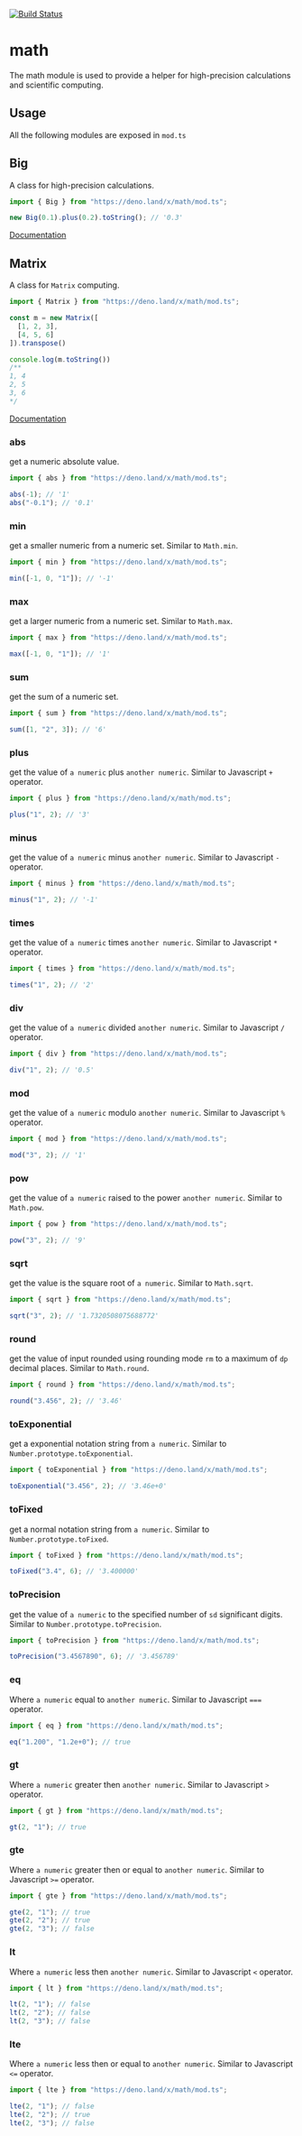 [![Build Status](https://travis-ci.com/axetroy/deno_math.svg?branch=master)](https://travis-ci.com/axetroy/deno_math)

# math

The math module is used to provide a helper for high-precision calculations and scientific computing.

## Usage

All the following modules are exposed in `mod.ts`

## Big

A class for high-precision calculations.

```ts
import { Big } from "https://deno.land/x/math/mod.ts";

new Big(0.1).plus(0.2).toString(); // '0.3'
```

[Documentation](big/README.md)

## Matrix

A class for `Matrix` computing.

```ts
import { Matrix } from "https://deno.land/x/math/mod.ts";

const m = new Matrix([
  [1, 2, 3],
  [4, 5, 6]
]).transpose()

console.log(m.toString())
/**
1, 4
2, 5
3, 6
*/
```

[Documentation](matrix/README.md)

### abs

get a numeric absolute value.

```ts
import { abs } from "https://deno.land/x/math/mod.ts";

abs(-1); // '1'
abs("-0.1"); // '0.1'
```

### min

get a smaller numeric from a numeric set. Similar to `Math.min`.

```ts
import { min } from "https://deno.land/x/math/mod.ts";

min([-1, 0, "1"]); // '-1'
```

### max

get a larger numeric from a numeric set. Similar to `Math.max`.

```ts
import { max } from "https://deno.land/x/math/mod.ts";

max([-1, 0, "1"]); // '1'
```

### sum

get the sum of a numeric set.

```ts
import { sum } from "https://deno.land/x/math/mod.ts";

sum([1, "2", 3]); // '6'
```

### plus

get the value of `a numeric` plus `another numeric`. Similar to Javascript `+` operator.

```ts
import { plus } from "https://deno.land/x/math/mod.ts";

plus("1", 2); // '3'
```

### minus

get the value of `a numeric` minus `another numeric`. Similar to Javascript `-` operator.

```ts
import { minus } from "https://deno.land/x/math/mod.ts";

minus("1", 2); // '-1'
```

### times

get the value of `a numeric` times `another numeric`. Similar to Javascript `*` operator.

```ts
import { times } from "https://deno.land/x/math/mod.ts";

times("1", 2); // '2'
```

### div

get the value of `a numeric` divided `another numeric`. Similar to Javascript `/` operator.

```ts
import { div } from "https://deno.land/x/math/mod.ts";

div("1", 2); // '0.5'
```

### mod

get the value of `a numeric` modulo `another numeric`. Similar to Javascript `%` operator.

```ts
import { mod } from "https://deno.land/x/math/mod.ts";

mod("3", 2); // '1'
```

### pow

get the value of `a numeric` raised to the power `another numeric`. Similar to `Math.pow`.

```ts
import { pow } from "https://deno.land/x/math/mod.ts";

pow("3", 2); // '9'
```

### sqrt

get the value is the square root of `a numeric`. Similar to `Math.sqrt`.

```ts
import { sqrt } from "https://deno.land/x/math/mod.ts";

sqrt("3", 2); // '1.7320508075688772'
```

### round

get the value of input rounded using rounding mode `rm` to a maximum of `dp` decimal places. Similar to `Math.round`.

```ts
import { round } from "https://deno.land/x/math/mod.ts";

round("3.456", 2); // '3.46'
```

### toExponential

get a exponential notation string from `a numeric`. Similar to `Number.prototype.toExponential`.

```ts
import { toExponential } from "https://deno.land/x/math/mod.ts";

toExponential("3.456", 2); // '3.46e+0'
```

### toFixed

get a normal notation string from `a numeric`. Similar to `Number.prototype.toFixed`.

```ts
import { toFixed } from "https://deno.land/x/math/mod.ts";

toFixed("3.4", 6); // '3.400000'
```

### toPrecision

get the value of `a numeric` to the specified number of `sd` significant digits. Similar to `Number.prototype.toPrecision`.

```ts
import { toPrecision } from "https://deno.land/x/math/mod.ts";

toPrecision("3.4567890", 6); // '3.456789'
```

### eq

Where `a numeric` equal to `another numeric`. Similar to Javascript `===` operator.

```ts
import { eq } from "https://deno.land/x/math/mod.ts";

eq("1.200", "1.2e+0"); // true
```

### gt

Where `a numeric` greater then `another numeric`. Similar to Javascript `>` operator.

```ts
import { gt } from "https://deno.land/x/math/mod.ts";

gt(2, "1"); // true
```

### gte

Where `a numeric` greater then or equal to `another numeric`. Similar to Javascript `>=` operator.

```ts
import { gte } from "https://deno.land/x/math/mod.ts";

gte(2, "1"); // true
gte(2, "2"); // true
gte(2, "3"); // false
```

### lt

Where `a numeric` less then `another numeric`. Similar to Javascript `<` operator.

```ts
import { lt } from "https://deno.land/x/math/mod.ts";

lt(2, "1"); // false
lt(2, "2"); // false
lt(2, "3"); // false
```

### lte

Where `a numeric` less then or equal to `another numeric`. Similar to Javascript `<=` operator.

```ts
import { lte } from "https://deno.land/x/math/mod.ts";

lte(2, "1"); // false
lte(2, "2"); // true
lte(2, "3"); // false
```
